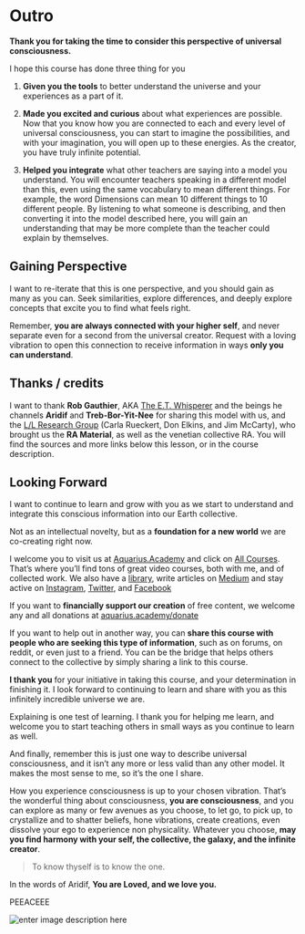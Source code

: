 # Outro

**Thank you for taking the time to consider this perspective of universal consciousness.**

I hope this course has done three thing for you

1. **Given you the tools** to better understand the universe and your experiences as a part of it.

2. **Made you excited and curious** about what experiences are possible. Now that you know how you are connected to each and every level of universal consciousness, you can start to imagine the possibilities, and with your imagination, you will open up to these energies. As the creator, you have truly infinite potential.

3. **Helped you integrate** what other teachers are saying into a model you understand. You will encounter teachers speaking in a different model than this, even using the same vocabulary to mean different things. For example, the word Dimensions can mean 10 different things to 10 different people. By listening to what someone is describing, and then converting it into the model described here, you will gain an understanding that may be more complete than the teacher could explain by themselves.

## Gaining Perspective
I want to re-iterate that this is one perspective, and you should gain as many as you can. Seek similarities, explore differences, and deeply explore concepts that excite you to find what feels right.

Remember, **you are always connected with your higher self**, and never separate even for a second from the universal creator. Request with a loving vibration to open this connection to receive information in ways **only you can understand**.

## Thanks / credits 
I want to thank **Rob Gauthier**, AKA [The E.T. Whisperer](https://www.etwhisperer.com/) and the beings he channels **Aridif** and **Treb-Bor-Yit-Nee** for sharing this model with us, and the [L/L Research Group](https://lawofone.info) (Carla Rueckert, Don Elkins, and Jim McCarty), who brought us the **RA Material**, as well as the venetian collective RA. You will find the sources and more links below this lesson, or in the course description.

## Looking Forward
I want to continue to learn and grow with you as we start to understand and integrate this conscious information into our Earth collective.

Not as an intellectual novelty, but as a **foundation for a new world** we are co-creating right now.

I welcome you to visit us at [Aquarius.Academy](https://aquarius.academy) and click on [All Courses](https://aquarius.academy/all-courses). That’s where you’ll find tons of great video courses, both with me, and of collected work. We also have a [library](http://www.pearltrees.com/aquariusacademy), write articles on [Medium](https://medium.com/@aquariusacademy) and stay active on [Instagram](https://instagram.com/aquariusacademy/), [Twitter](https://twitter.com/academyaquarius/), and [Facebook](https://facebook.com/aquariusacademy/)

If you want to **financially support our creation** of free content, we welcome any and all donations at [aquarius.academy/donate](https://aquarius.academy/donate)

If you want to help out in another way, you can **share this course with people who are seeking this type of information**, such as on forums, on reddit, or even just to a friend. You can be the bridge that helps others connect to the collective by simply sharing a link to this course.

**I thank you** for your initiative in taking this course, and your determination in finishing it. I look forward to continuing to learn and share with you as this infinitely incredible universe we are.

Explaining is one test of learning. I thank you for helping me learn, and welcome you to start teaching others in small ways as you continue to learn as well.

And finally, remember this is just one way to describe universal consciousness, and it isn’t any more or less valid than any other model. It makes the most sense to me, so it’s the one I share.

How you experience consciousness is up to your chosen vibration. That’s the wonderful thing about consciousness, **you are consciousness**, and you can explore as many or few avenues as you choose, to let go, to pick up, to crystallize and to shatter beliefs, hone vibrations, create creations, even dissolve your ego to experience non physicality. Whatever you choose, **may you find harmony with your self, the collective, the galaxy, and the infinite creator**.

> To know thyself is to know the one.

In the words of Aridif, **You are Loved, and we love you.**

PEEACEEE


![enter image description here](https://media.giphy.com/media/h7QfCqsfYJvK45AKCl/giphy.gif)
<!--stackedit_data:
eyJoaXN0b3J5IjpbLTEwNDIwMzc5NjRdfQ==
-->